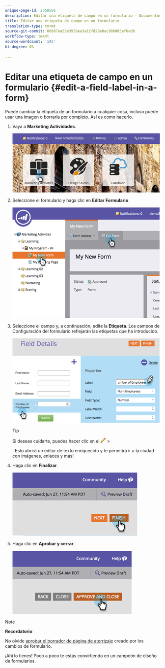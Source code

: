 ```yaml
---
unique-page-id: 2359566
description: Editar una etiqueta de campo en un formulario - Documentos de marketing - Documentación del producto
title: Editar una etiqueta de campo en un formulario
translation-type: tm+mt
source-git-commit: 00887ea53e395bea3a11fd28e0ac98b085ef6ed8
workflow-type: tm+mt
source-wordcount: '145'
ht-degree: 0%

---
```



# Editar una etiqueta de campo en un formulario {#edit-a-field-label-in-a-form}

Puede cambiar la etiqueta de un formulario a cualquier cosa, incluso puede usar una imagen o borrarla por completo. Así es como hacerlo.

1. Vaya a **Marketing** **Actividades**.

   ![](assets/login-marketing-activities-3.png)

1. Seleccione el formulario y haga clic en **Editar** **Formulario**.

   ![](assets/image2014-9-15-17-3a26-3a27.png)

1. Seleccione el campo y, a continuación, edite la **Etiqueta**. Los campos de Configuración del formulario reflejarán las etiquetas que ha introducido.

   ![](assets/image2014-9-15-17-3a26-3a42.png)

   >[!TIP]
   >
   >Si deseas cuidarte, puedes hacer clic en el   ![](assets/image2014-9-15-17-3a27-3a7.png)   >
   >
   > . Esto abrirá un editor de texto enriquecido y te permitirá ir a la ciudad con imágenes, enlaces y más!

1. Haga clic en **Finalizar**.

   ![](assets/image2014-9-15-17-3a27-3a26.png)

1. Haga clic en **Aprobar y cerrar**.

   ![](assets/image2014-9-15-17-3a27-3a44.png)

>[!NOTE]
>
>**Recordatorio**
>
>No olvide [aprobar el borrador de página de aterrizaje](../../../../product-docs/demand-generation/landing-pages/understanding-landing-pages/approve-unapprove-or-delete-a-landing-page.md) creado por los cambios de formulario.

¡Ahí lo tienes! Poco a poco te estás convirtiendo en un campeón de diseño de formularios.

